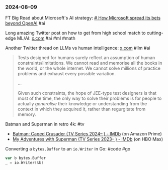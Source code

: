 ### 2024-08-09

FT Big Read about Microsoft's AI strategy: [# How Microsoft spread its bets beyond OpenAI](https://www.ft.com/content/7ca3a8a2-7660-4da3-a19e-1003e6cf45db) #ai 

Long amazing Twitter post on how to get from high school match to cutting-edge ML/AI: [x.com](https://x.com/justinskycak/status/1821614668516839777) #ai  #ml #math 

Another Twitter thread on LLMs vs human intelligence: [x.com](https://x.com/lawraga/status/1816695954420170969) #llm #ai
> Tests designed for humans surely reflect an assumption of human constraints/limitations. We cannot read and memorise all the books in the world, or the whole internet. We cannot solve millions of practice problems and exhaust every possible variation.
> 
> …
> 
> Given such constraints, the hope of JEE-type test designers is that most of the time, the only way to solve their problems is for people to actually *generalise* their knowledge or understanding from the context in which they acquired it, rather than regurgitate from memory.

Batman and Superman in retro 4k: #tv
* [Batman: Caped Crusader (TV Series 2024– ) - IMDb](https://www.imdb.com/title/tt14681596/) (on Amazon Prime)
* [My Adventures with Superman (TV Series 2023– ) - IMDb](https://www.imdb.com/title/tt14681924/) (on HBO Max)

Converting a `bytes.Buffer` to an `io.Writer` in Go: #code #go
```go
var b bytes.Buffer
_ = io.Writer(&b)
```